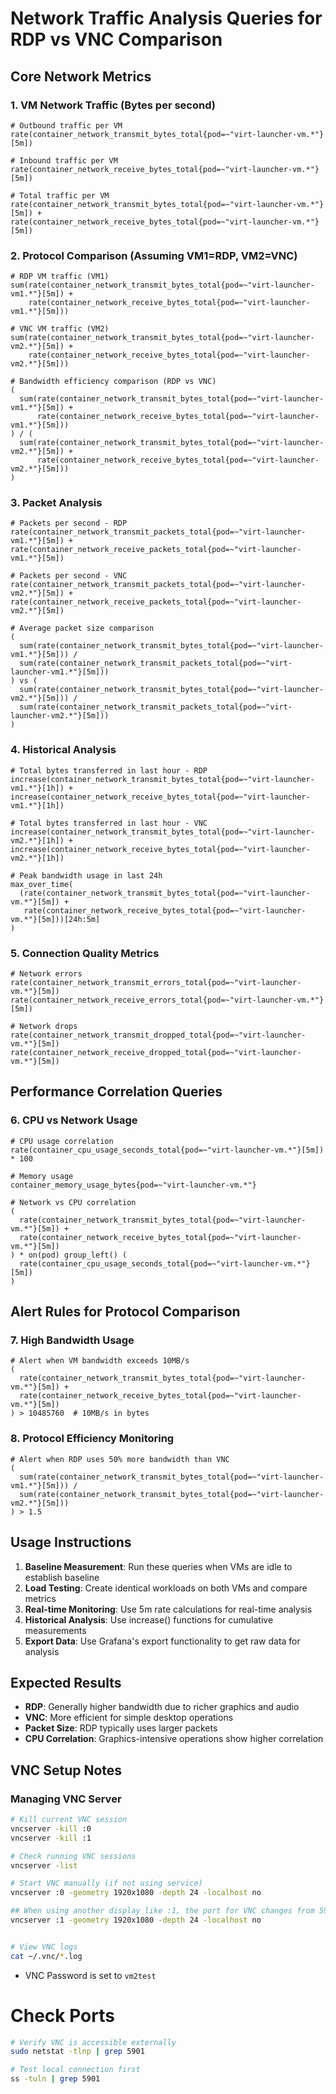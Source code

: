 # Network Traffic Analysis Queries for RDP vs VNC Comparison

## Core Network Metrics

### 1. VM Network Traffic (Bytes per second)
```promql
# Outbound traffic per VM
rate(container_network_transmit_bytes_total{pod=~"virt-launcher-vm.*"}[5m])

# Inbound traffic per VM  
rate(container_network_receive_bytes_total{pod=~"virt-launcher-vm.*"}[5m])

# Total traffic per VM
rate(container_network_transmit_bytes_total{pod=~"virt-launcher-vm.*"}[5m]) + 
rate(container_network_receive_bytes_total{pod=~"virt-launcher-vm.*"}[5m])
```

### 2. Protocol Comparison (Assuming VM1=RDP, VM2=VNC)
```promql
# RDP VM traffic (VM1)
sum(rate(container_network_transmit_bytes_total{pod=~"virt-launcher-vm1.*"}[5m]) + 
    rate(container_network_receive_bytes_total{pod=~"virt-launcher-vm1.*"}[5m]))

# VNC VM traffic (VM2) 
sum(rate(container_network_transmit_bytes_total{pod=~"virt-launcher-vm2.*"}[5m]) + 
    rate(container_network_receive_bytes_total{pod=~"virt-launcher-vm2.*"}[5m]))

# Bandwidth efficiency comparison (RDP vs VNC)
(
  sum(rate(container_network_transmit_bytes_total{pod=~"virt-launcher-vm1.*"}[5m]) + 
      rate(container_network_receive_bytes_total{pod=~"virt-launcher-vm1.*"}[5m]))
) / (
  sum(rate(container_network_transmit_bytes_total{pod=~"virt-launcher-vm2.*"}[5m]) + 
      rate(container_network_receive_bytes_total{pod=~"virt-launcher-vm2.*"}[5m]))
)
```

### 3. Packet Analysis
```promql
# Packets per second - RDP
rate(container_network_transmit_packets_total{pod=~"virt-launcher-vm1.*"}[5m]) +
rate(container_network_receive_packets_total{pod=~"virt-launcher-vm1.*"}[5m])

# Packets per second - VNC
rate(container_network_transmit_packets_total{pod=~"virt-launcher-vm2.*"}[5m]) +
rate(container_network_receive_packets_total{pod=~"virt-launcher-vm2.*"}[5m])

# Average packet size comparison
(
  sum(rate(container_network_transmit_bytes_total{pod=~"virt-launcher-vm1.*"}[5m])) /
  sum(rate(container_network_transmit_packets_total{pod=~"virt-launcher-vm1.*"}[5m]))
) vs (
  sum(rate(container_network_transmit_bytes_total{pod=~"virt-launcher-vm2.*"}[5m])) /
  sum(rate(container_network_transmit_packets_total{pod=~"virt-launcher-vm2.*"}[5m]))
)
```

### 4. Historical Analysis
```promql
# Total bytes transferred in last hour - RDP
increase(container_network_transmit_bytes_total{pod=~"virt-launcher-vm1.*"}[1h]) +
increase(container_network_receive_bytes_total{pod=~"virt-launcher-vm1.*"}[1h])

# Total bytes transferred in last hour - VNC
increase(container_network_transmit_bytes_total{pod=~"virt-launcher-vm2.*"}[1h]) +
increase(container_network_receive_bytes_total{pod=~"virt-launcher-vm2.*"}[1h])

# Peak bandwidth usage in last 24h
max_over_time(
  (rate(container_network_transmit_bytes_total{pod=~"virt-launcher-vm.*"}[5m]) +
   rate(container_network_receive_bytes_total{pod=~"virt-launcher-vm.*"}[5m]))[24h:5m]
)
```

### 5. Connection Quality Metrics
```promql
# Network errors
rate(container_network_transmit_errors_total{pod=~"virt-launcher-vm.*"}[5m])
rate(container_network_receive_errors_total{pod=~"virt-launcher-vm.*"}[5m])

# Network drops
rate(container_network_transmit_dropped_total{pod=~"virt-launcher-vm.*"}[5m])
rate(container_network_receive_dropped_total{pod=~"virt-launcher-vm.*"}[5m])
```

## Performance Correlation Queries

### 6. CPU vs Network Usage
```promql
# CPU usage correlation
rate(container_cpu_usage_seconds_total{pod=~"virt-launcher-vm.*"}[5m]) * 100

# Memory usage
container_memory_usage_bytes{pod=~"virt-launcher-vm.*"}

# Network vs CPU correlation
(
  rate(container_network_transmit_bytes_total{pod=~"virt-launcher-vm.*"}[5m]) +
  rate(container_network_receive_bytes_total{pod=~"virt-launcher-vm.*"}[5m])
) * on(pod) group_left() (
  rate(container_cpu_usage_seconds_total{pod=~"virt-launcher-vm.*"}[5m])
)
```

## Alert Rules for Protocol Comparison

### 7. High Bandwidth Usage
```promql
# Alert when VM bandwidth exceeds 10MB/s
(
  rate(container_network_transmit_bytes_total{pod=~"virt-launcher-vm.*"}[5m]) +
  rate(container_network_receive_bytes_total{pod=~"virt-launcher-vm.*"}[5m])
) > 10485760  # 10MB/s in bytes
```

### 8. Protocol Efficiency Monitoring
```promql
# Alert when RDP uses 50% more bandwidth than VNC
(
  sum(rate(container_network_transmit_bytes_total{pod=~"virt-launcher-vm1.*"}[5m])) /
  sum(rate(container_network_transmit_bytes_total{pod=~"virt-launcher-vm2.*"}[5m]))
) > 1.5
```

## Usage Instructions

1. **Baseline Measurement**: Run these queries when VMs are idle to establish baseline
2. **Load Testing**: Create identical workloads on both VMs and compare metrics
3. **Real-time Monitoring**: Use 5m rate calculations for real-time analysis
4. **Historical Analysis**: Use increase() functions for cumulative measurements
5. **Export Data**: Use Grafana's export functionality to get raw data for analysis

## Expected Results

- **RDP**: Generally higher bandwidth due to richer graphics and audio
- **VNC**: More efficient for simple desktop operations
- **Packet Size**: RDP typically uses larger packets
- **CPU Correlation**: Graphics-intensive operations show higher correlation

## VNC Setup Notes
### Managing VNC Server
```bash
# Kill current VNC session
vncserver -kill :0
vncserver -kill :1

# Check running VNC sessions
vncserver -list

# Start VNC manually (if not using service)
vncserver :0 -geometry 1920x1080 -depth 24 -localhost no

## When using another display like :1, the port for VNC changes from 5900 to 5901
vncserver :1 -geometry 1920x1080 -depth 24 -localhost no


# View VNC logs
cat ~/.vnc/*.log
```

- VNC Password is set to `vm2test`

# Check Ports
```bash
# Verify VNC is accessible externally
sudo netstat -tlnp | grep 5901

# Test local connection first
ss -tuln | grep 5901
```

